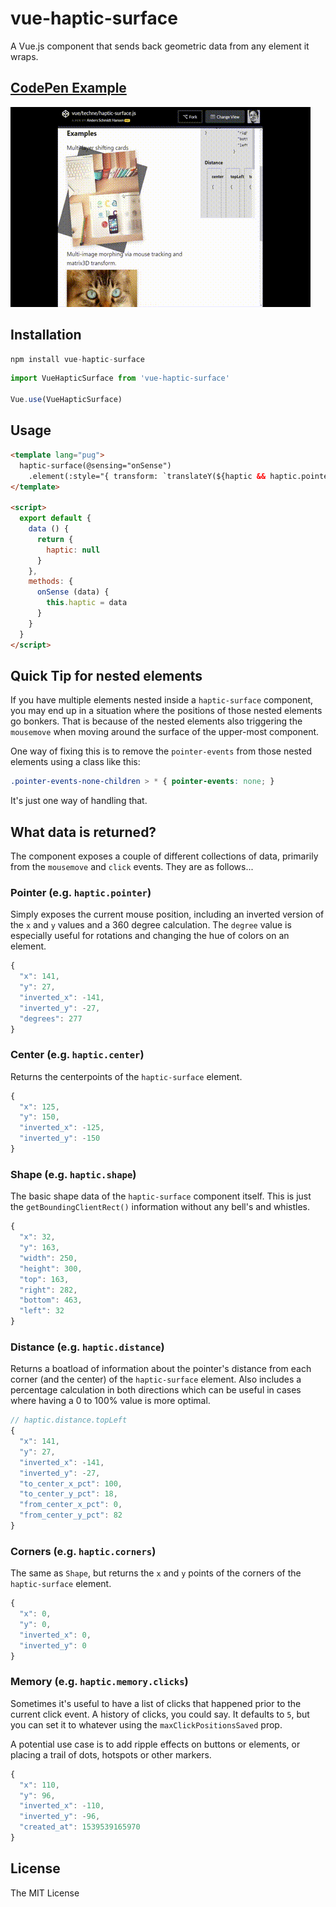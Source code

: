 # vue-haptic-surface
A Vue.js component that sends back geometric data from any element it wraps.

## [CodePen Example](https://codepen.io/andersschmidt/full/3c3ee5243ba353d74cc2b2a551dae909/)

![Example .GIF](./example.gif)

## Installation
```js
npm install vue-haptic-surface
```
```js
import VueHapticSurface from 'vue-haptic-surface'

Vue.use(VueHapticSurface)
```

## Usage
```html
<template lang="pug">
  haptic-surface(@sensing="onSense")
    .element(:style="{ transform: `translateY(${haptic && haptic.pointer.y}px)` }")
</template>

<script>
  export default {
    data () {
      return {
        haptic: null
      }
    },
    methods: {
      onSense (data) {
        this.haptic = data
      }
    }
  }
</script>
```

## Quick Tip for nested elements
If you have multiple elements nested inside a `haptic-surface` component, you may end up in a situation where the positions of those nested elements go bonkers. That is because of the nested elements also triggering the `mousemove` when moving around the surface of the upper-most component.

One way of fixing this is to remove the `pointer-events` from those nested elements using a class like this:
```css
.pointer-events-none-children > * { pointer-events: none; }
```

It's just one way of handling that. 

## What data is returned?
The component exposes a couple of different collections of data, primarily from the `mousemove` and `click` events. They are as follows...

### Pointer (e.g. `haptic.pointer`)
Simply exposes the current mouse position, including an inverted version of the `x` and `y` values and a 360 degree calculation. The `degree` value is especially useful for rotations and changing the hue of colors on an element.

```js
{
  "x": 141,
  "y": 27,
  "inverted_x": -141,
  "inverted_y": -27,
  "degrees": 277
}
```

### Center (e.g. `haptic.center`)
Returns the centerpoints of the `haptic-surface` element.
```js
{
  "x": 125,
  "y": 150,
  "inverted_x": -125,
  "inverted_y": -150
}
```

### Shape (e.g. `haptic.shape`)
The basic shape data of the `haptic-surface` component itself. This is just the `getBoundingClientRect()` information without any bell's and whistles.

```js
{
  "x": 32,
  "y": 163,
  "width": 250,
  "height": 300,
  "top": 163,
  "right": 282,
  "bottom": 463,
  "left": 32
}
```

### Distance (e.g. `haptic.distance`)
Returns a boatload of information about the pointer's distance from each corner (and the center) of the `haptic-surface` element. Also includes a percentage calculation in both directions which can be useful in cases where having a 0 to 100% value is more optimal.

```js
// haptic.distance.topLeft
{
  "x": 141,
  "y": 27,
  "inverted_x": -141,
  "inverted_y": -27,
  "to_center_x_pct": 100,
  "to_center_y_pct": 18,
  "from_center_x_pct": 0,
  "from_center_y_pct": 82
}
```

### Corners (e.g. `haptic.corners`)
The same as `Shape`, but returns the `x` and `y` points of the corners of the `haptic-surface` element.

```js
{
  "x": 0,
  "y": 0,
  "inverted_x": 0,
  "inverted_y": 0
}
```

### Memory (e.g. `haptic.memory.clicks`)
Sometimes it's useful to have a list of clicks that happened prior to the current click event. A history of clicks, you could say. It defaults to `5`, but you can set it to whatever using the `maxClickPositionsSaved` prop.

A potential use case is to add ripple effects on buttons or elements, or placing a trail of dots, hotspots or other markers.

```js
{
  "x": 110,
  "y": 96,
  "inverted_x": -110,
  "inverted_y": -96,
  "created_at": 1539539165970
}
```

## License
The MIT License

